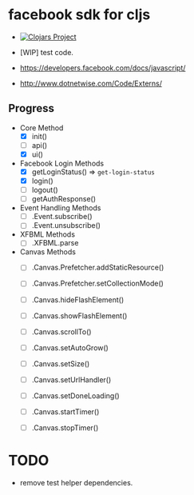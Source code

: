 
# facebook sdk for cljs

* [![Clojars Project](http://clojars.org/fb-sdk-cljs/latest-version.svg)](http://clojars.org/fb-sdk-cljs)

* [WIP] test code.

* https://developers.facebook.com/docs/javascript/
* http://www.dotnetwise.com/Code/Externs/

## Progress

* Core Method
  - [x] init()
  - [ ] api()
  - [x] ui()

* Facebook Login Methods
  - [x] getLoginStatus() => `get-login-status`
  - [x] login()
  - [ ] logout()
  - [ ] getAuthResponse()

* Event Handling Methods
  - [ ] .Event.subscribe()
  - [ ] .Event.unsubscribe()

* XFBML Methods
  - [ ] .XFBML.parse

* Canvas Methods
  - [ ] .Canvas.Prefetcher.addStaticResource()
  - [ ] .Canvas.Prefetcher.setCollectionMode()
  - [ ] .Canvas.hideFlashElement()
  - [ ] .Canvas.showFlashElement()
  - [ ] .Canvas.scrollTo()
  - [ ] .Canvas.setAutoGrow()
  - [ ] .Canvas.setSize()
  - [ ] .Canvas.setUrlHandler()
  - [ ] .Canvas.setDoneLoading()
  - [ ] .Canvas.startTimer()
  - [ ] .Canvas.stopTimer()


# TODO
* remove test helper dependencies.

